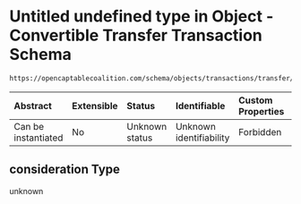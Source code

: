 # Untitled undefined type in Object - Convertible Transfer Transaction Schema

```txt
https://opencaptablecoalition.com/schema/objects/transactions/transfer/ConvertibleTransfer.schema.json#/properties/consideration
```



| Abstract            | Extensible | Status         | Identifiable            | Custom Properties | Additional Properties | Access Restrictions | Defined In                                                                                                                            |
| :------------------ | :--------- | :------------- | :---------------------- | :---------------- | :-------------------- | :------------------ | :------------------------------------------------------------------------------------------------------------------------------------ |
| Can be instantiated | No         | Unknown status | Unknown identifiability | Forbidden         | Allowed               | none                | [ConvertibleTransfer.schema.json*](../../schema/objects/transactions/transfer/ConvertibleTransfer.schema.json "open original schema") |

## consideration Type

unknown
